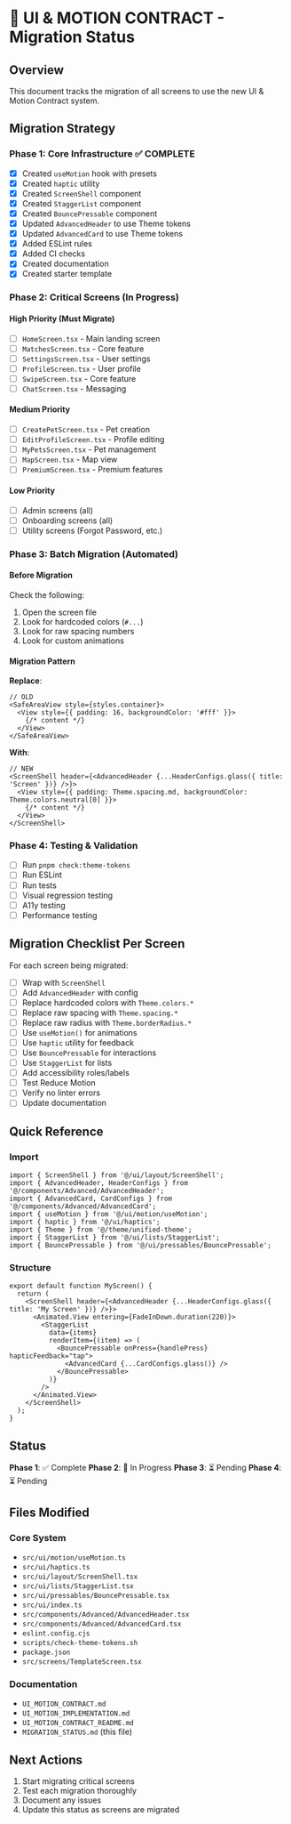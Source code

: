 # 🚀 UI & MOTION CONTRACT - Migration Status

## Overview
This document tracks the migration of all screens to use the new UI & Motion Contract system.

## Migration Strategy

### Phase 1: Core Infrastructure ✅ COMPLETE
- [x] Created `useMotion` hook with presets
- [x] Created `haptic` utility
- [x] Created `ScreenShell` component
- [x] Created `StaggerList` component
- [x] Created `BouncePressable` component
- [x] Updated `AdvancedHeader` to use Theme tokens
- [x] Updated `AdvancedCard` to use Theme tokens
- [x] Added ESLint rules
- [x] Added CI checks
- [x] Created documentation
- [x] Created starter template

### Phase 2: Critical Screens (In Progress)

#### High Priority (Must Migrate)
- [ ] `HomeScreen.tsx` - Main landing screen
- [ ] `MatchesScreen.tsx` - Core feature
- [ ] `SettingsScreen.tsx` - User settings
- [ ] `ProfileScreen.tsx` - User profile
- [ ] `SwipeScreen.tsx` - Core feature
- [ ] `ChatScreen.tsx` - Messaging

#### Medium Priority
- [ ] `CreatePetScreen.tsx` - Pet creation
- [ ] `EditProfileScreen.tsx` - Profile editing
- [ ] `MyPetsScreen.tsx` - Pet management
- [ ] `MapScreen.tsx` - Map view
- [ ] `PremiumScreen.tsx` - Premium features

#### Low Priority
- [ ] Admin screens (all)
- [ ] Onboarding screens (all)
- [ ] Utility screens (Forgot Password, etc.)

### Phase 3: Batch Migration (Automated)

#### Before Migration
Check the following:
1. Open the screen file
2. Look for hardcoded colors (`#...`)
3. Look for raw spacing numbers
4. Look for custom animations

#### Migration Pattern

**Replace**:
```tsx
// OLD
<SafeAreaView style={styles.container}>
  <View style={{ padding: 16, backgroundColor: '#fff' }}>
    {/* content */}
  </View>
</SafeAreaView>
```

**With**:
```tsx
// NEW
<ScreenShell header={<AdvancedHeader {...HeaderConfigs.glass({ title: 'Screen' })} />}>
  <View style={{ padding: Theme.spacing.md, backgroundColor: Theme.colors.neutral[0] }}>
    {/* content */}
  </View>
</ScreenShell>
```

### Phase 4: Testing & Validation

- [ ] Run `pnpm check:theme-tokens`
- [ ] Run ESLint
- [ ] Run tests
- [ ] Visual regression testing
- [ ] A11y testing
- [ ] Performance testing

## Migration Checklist Per Screen

For each screen being migrated:

- [ ] Wrap with `ScreenShell`
- [ ] Add `AdvancedHeader` with config
- [ ] Replace hardcoded colors with `Theme.colors.*`
- [ ] Replace raw spacing with `Theme.spacing.*`
- [ ] Replace raw radius with `Theme.borderRadius.*`
- [ ] Use `useMotion()` for animations
- [ ] Use `haptic` utility for feedback
- [ ] Use `BouncePressable` for interactions
- [ ] Use `StaggerList` for lists
- [ ] Add accessibility roles/labels
- [ ] Test Reduce Motion
- [ ] Verify no linter errors
- [ ] Update documentation

## Quick Reference

### Import
```tsx
import { ScreenShell } from '@/ui/layout/ScreenShell';
import { AdvancedHeader, HeaderConfigs } from '@/components/Advanced/AdvancedHeader';
import { AdvancedCard, CardConfigs } from '@/components/Advanced/AdvancedCard';
import { useMotion } from '@/ui/motion/useMotion';
import { haptic } from '@/ui/haptics';
import { Theme } from '@/theme/unified-theme';
import { StaggerList } from '@/ui/lists/StaggerList';
import { BouncePressable } from '@/ui/pressables/BouncePressable';
```

### Structure
```tsx
export default function MyScreen() {
  return (
    <ScreenShell header={<AdvancedHeader {...HeaderConfigs.glass({ title: 'My Screen' })} />}>
      <Animated.View entering={FadeInDown.duration(220)}>
        <StaggerList
          data={items}
          renderItem={(item) => (
            <BouncePressable onPress={handlePress} hapticFeedback="tap">
              <AdvancedCard {...CardConfigs.glass()} />
            </BouncePressable>
          )}
        />
      </Animated.View>
    </ScreenShell>
  );
}
```

## Status

**Phase 1**: ✅ Complete
**Phase 2**: 🔄 In Progress
**Phase 3**: ⏳ Pending
**Phase 4**: ⏳ Pending

## Files Modified

### Core System
- `src/ui/motion/useMotion.ts`
- `src/ui/haptics.ts`
- `src/ui/layout/ScreenShell.tsx`
- `src/ui/lists/StaggerList.tsx`
- `src/ui/pressables/BouncePressable.tsx`
- `src/ui/index.ts`
- `src/components/Advanced/AdvancedHeader.tsx`
- `src/components/Advanced/AdvancedCard.tsx`
- `eslint.config.cjs`
- `scripts/check-theme-tokens.sh`
- `package.json`
- `src/screens/TemplateScreen.tsx`

### Documentation
- `UI_MOTION_CONTRACT.md`
- `UI_MOTION_IMPLEMENTATION.md`
- `UI_MOTION_CONTRACT_README.md`
- `MIGRATION_STATUS.md` (this file)

## Next Actions

1. Start migrating critical screens
2. Test each migration thoroughly
3. Document any issues
4. Update this status as screens are migrated

